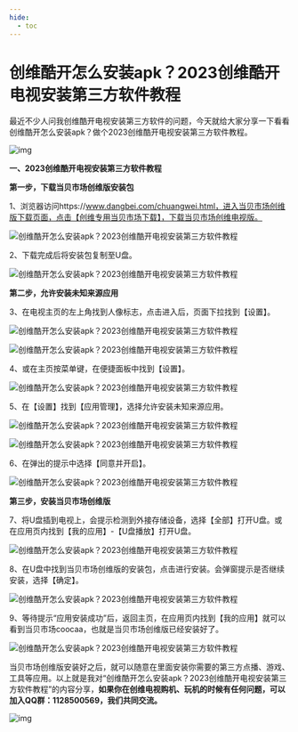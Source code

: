 ```yaml
---
hide:
  - toc
---
```


 

# 创维酷开怎么安装apk？2023创维酷开电视安装第三方软件教程

最近不少人问我创维酷开电视安装第三方软件的问题，今天就给大家分享一下看看创维酷开怎么安装apk？做个2023创维酷开电视安装第三方软件教程。

![img](assets/2-1726733307821-1.gif)

**一、2023创维酷开电视安装第三方软件教程**

**第一步，下载当贝市场创维版安装包**



1、浏览器访问https://www.dangbei.com/chuangwei.html，进入当贝市场创维版下载页面，点击【创维专用当贝市场下载】，下载当贝市场创维电视版。

![创维酷开怎么安装apk？2023创维酷开电视安装第三方软件教程](assets/160451l7wqzx7d4j44s2c2.jpg)

2、下载完成后将安装包复制至U盘。

![创维酷开怎么安装apk？2023创维酷开电视安装第三方软件教程](assets/160500suyr6null169cuzq.jpg)

**第二步，允许安装未知来源应用**

3、在电视主页的左上角找到人像标志，点击进入后，页面下拉找到【设置】。

![创维酷开怎么安装apk？2023创维酷开电视安装第三方软件教程](assets/160515epfyzpttfwfyzm7r.jpg)

![创维酷开怎么安装apk？2023创维酷开电视安装第三方软件教程](assets/160524n3rf3jmtz89yorrr.jpg)

4、或在主页按菜单键，在便捷面板中找到【设置】。

![创维酷开怎么安装apk？2023创维酷开电视安装第三方软件教程](assets/160537vkyaukzod8ab0upb.jpg)

5、在【设置】找到【应用管理】，选择允许安装未知来源应用。

![创维酷开怎么安装apk？2023创维酷开电视安装第三方软件教程](assets/160548xifin6csuusf22ok.jpg)

![创维酷开怎么安装apk？2023创维酷开电视安装第三方软件教程](assets/160603m2qqh0yyoy520zad.jpg)

6、在弹出的提示中选择【同意并开启】。

![创维酷开怎么安装apk？2023创维酷开电视安装第三方软件教程](assets/160616t688jeesva62ssae.jpg)

**第三步，安装当贝市场创维版**

7、将U盘插到电视上，会提示检测到外接存储设备，选择【全部】打开U盘。或在应用页内找到【我的应用】-【U盘播放】打开U盘。

![创维酷开怎么安装apk？2023创维酷开电视安装第三方软件教程](assets/160632kn19mujju9fjfhu0.jpg)

8、在U盘中找到当贝市场创维版的安装包，点击进行安装。会弹窗提示是否继续安装，选择【确定】。



![创维酷开怎么安装apk？2023创维酷开电视安装第三方软件教程](assets/160648c2zscjc2ka7wdg87.jpg)

9、等待提示“应用安装成功”后，返回主页，在应用页内找到【我的应用】就可以看到当贝市场coocaa，也就是当贝市场创维版已经安装好了。



![创维酷开怎么安装apk？2023创维酷开电视安装第三方软件教程](assets/160701xkdq0tcqx56vl8da.jpg)

当贝市场创维版安装好之后，就可以随意在里面安装你需要的第三方点播、游戏、工具等应用。以上就是我对“创维酷开怎么安装apk？2023创维酷开电视安装第三方软件教程”的内容分享，**如果你在创维电视购机、玩机的时候有任何问题，可以加入QQ群：1128500569，我们共同交流。**

![img](assets/2-1726733307821-1.gif)
